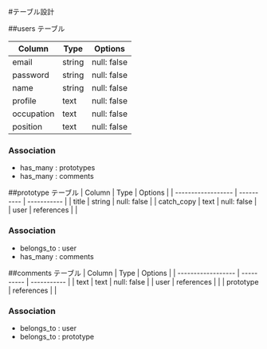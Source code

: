 #テーブル設計

##users テーブル

| Column             | Type   | Options     |
| ------------------ | ------ | ----------- |
| email              | string | null: false |
| password           | string | null: false |
| name               | string | null: false |
| profile            | text   | null: false |
| occupation         | text   | null: false |
| position           | text   | null: false |

### Association

- has_many : prototypes
- has_many : comments


##prototype テーブル
| Column             | Type       | Options     |
| ------------------ | ---------- | ----------- |
| title              | string     | null: false |
| catch_copy         | text       | null: false |
| user               | references |             |

### Association

- belongs_to : user
- has_many : comments

##comments テーブル
| Column             | Type       | Options     |
| ------------------ | ---------- | ----------- |
| text               | text       | null: false |
| user               | references |             |
| prototype          | references |             |

### Association

- belongs_to : user
- belongs_to : prototype
